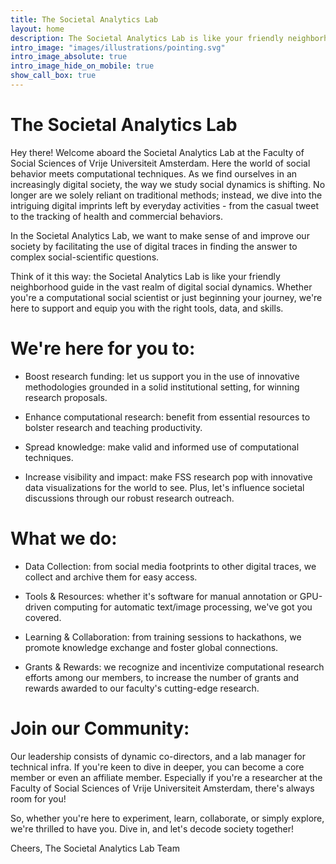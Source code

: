 ```yaml
---
title: The Societal Analytics Lab
layout: home
description: The Societal Analytics Lab is like your friendly neighborhood guide in the vast realm of digital social dynamics.
intro_image: "images/illustrations/pointing.svg"
intro_image_absolute: true
intro_image_hide_on_mobile: true
show_call_box: true
---
```


# The Societal Analytics Lab

Hey there! Welcome aboard the Societal Analytics Lab at the Faculty of Social Sciences of Vrije Universiteit Amsterdam. Here the world of social behavior meets computational techniques. As we find ourselves in an increasingly digital society, the way we study social dynamics is shifting. No longer are we solely reliant on traditional methods; instead, we dive into the intriguing digital imprints left by everyday activities - from the casual tweet to the tracking of health and commercial behaviors.

In the Societal Analytics Lab, we want to make sense of and improve our society by facilitating the use of digital traces in finding the answer to complex social-scientific questions.

Think of it this way: the Societal Analytics Lab is like your friendly neighborhood guide in the vast realm of digital social dynamics. Whether you're a computational social scientist or just beginning your journey, we're here to support and equip you with the right tools, data, and skills.

# We're here for you to:

* Boost research funding: let us support you in the use of innovative methodologies grounded in a solid institutional setting, for winning research proposals.

* Enhance computational research: benefit from essential resources to bolster research and teaching productivity.

* Spread knowledge: make valid and informed use of computational techniques.

* Increase visibility and impact: make FSS research pop with innovative data visualizations for the world to see. Plus, let's influence societal discussions through our robust research outreach.

# What we do:

* Data Collection: from social media footprints to other digital traces, we collect and archive them for easy access.

* Tools & Resources: whether it's software for manual annotation or GPU-driven computing for automatic text/image processing, we've got you covered.

* Learning & Collaboration: from training sessions to hackathons, we promote knowledge exchange and foster global connections.

* Grants & Rewards: we recognize and incentivize computational research efforts among our members, to increase the number of grants and rewards awarded to our faculty's cutting-edge research.

# Join our Community:

Our leadership consists of dynamic co-directors, and a lab manager for technical infra. If you're keen to dive in deeper, you can become a core member or even an affiliate member. Especially if you're a researcher at the Faculty of Social Sciences of Vrije Universiteit Amsterdam, there's always room for you!

So, whether you're here to experiment, learn, collaborate, or simply explore, we're thrilled to have you. Dive in, and let's decode society together!

Cheers, The Societal Analytics Lab Team